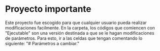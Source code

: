 # Proyecto importante

Este proyecto fue escogido para que cualquier usuario pueda realizar modificaciones facilmente. En la carpeta, los códigos que comiencen con "Ejecutable" son una versión destinada a que se le hagan modificaciones de parámetros. Para esto, ir a las celdas que tengan comentando lo siguiente: "# Parámetros a cambiar."
